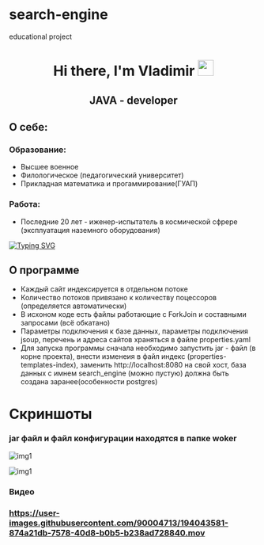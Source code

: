 # search-engine
educational project
<h1 align="center" color="width">Hi there, I'm Vladimir
        <img src="https://github.com/blackcater/blackcater/raw/main/images/Hi.gif" height="32" /></h1>
    <h2 align="center" color="width">JAVA - developer</h2>
    <h2>
        О себе:
    </h2>
    <h3>
        Образование:
    </h3>
    <ul>
        <li>
            Высшее военное
        </li>
        <li>
            Филологическое (педагогический университет)
        </li>
        <li>
            Прикладная математика и прогаммирование(ГУАП)
        </li>
    </ul>
    <h3>
        Работа:
    </h3>
    <ul>
        <li>
            Последние 20 лет - иженер-испытатель в космической сфрере (эксплуатация наземного оборудования)
        </li>
    </ul>
    <a href="https://git.io/typing-svg"><img src="https://readme-typing-svg.demolab.com?font=Fira+Code&pause=1000&width=435&lines=%D0%9F%D1%80%D0%BE%D0%B5%D0%BA%D1%82+%D0%BF%D1%80%D0%B5%D0%B4%D1%81%D1%82%D0%B0%D0%B2%D0%BB%D1%8F%D0%B5%D1%82+%D1%81%D0%BE%D0%B1%D0%BE%D0%B9+;%D0%BB%D0%BE%D0%BA%D0%B0%D0%BB%D1%8C%D0%BD%D1%8B%D0%B9+%D0%BF%D0%BE%D0%B8%D1%81%D0%BA%D0%BE%D0%B2%D1%8B%D0%B9+%D0%B4%D0%B2%D0%B8%D0%B6%D0%BE%D0%BA;%D0%95%D0%B3%D0%BE+%D0%BF%D1%80%D0%B5%D0%B4%D0%BD%D0%B0%D0%B7%D0%BD%D0%B0%D1%87%D0%B5%D0%BD%D0%B8%D0%B5+-+%D0%BF%D0%B0%D1%80%D1%81%D0%B8%D0%BD%D0%B3+%D1%81%D0%B0%D0%B9%D1%82%D0%BE%D0%B2;%D0%B7%D0%B0%D0%BF%D0%B8%D1%81%D1%8C+%D0%B2+%D0%B1%D0%B0%D0%B7%D1%8B+%D0%B4%D0%B0%D0%BD%D0%BD%D1%8B%D1%85+%D0%B8+%D0%BE%D0%B1%D1%80%D0%B0%D0%B1%D0%BE%D1%82%D0%BA%D0%B0+;%D0%98%D1%81%D0%BF%D0%BE%D0%BB%D1%8C%D0%B7%D1%83%D0%B5%D0%BC%D1%8B%D0%B5+%D1%82%D0%B5%D1%85%D0%BD%D0%BE%D0%BB%D0%BE%D0%B3%D0%B8%D0%B8%3A;JAVA%2C+Hibernate%2C+JPA%2C+MVC+;PostgresSQL;NativeQuery%2C+JPAQuey%2C+ORM;Multithreading" alt="Typing SVG" /></a>
    
<h2>
        О программе
    </h2>
    <ul>
        <li>Каждый сайт индексируется в отдельном потоке</li>
        <li>Количество потоков привязано к количеству поцессоров (определяется автоматически)</li>
        <li>В исхоном коде есть файлы работающие с ForkJoin и составными запросами (всё обкатано)</li>
        <li> Параметры подключения к базе данных, параметры подключения jsoup, перечень и адреса сайтов храняться в файле properties.yaml</li>
        <li>Для запуска программы сначала необходимо запустить jar - файл (в корне проекта), внести изменеия в файл индекс (properties-templates-index), заменить http://localhost:8080 на свой хост, база данных с имнем search_engine (можно пустую) должна быть создана заранее(особенности
                postgres)</li>
    </ul>
<h1>Скриншоты</h1>

<h3> jar файл и файл конфигурации находятся в папке woker</h3>

![img1](https://user-images.githubusercontent.com/90004713/194029295-f46ea481-86ad-4b3e-86bd-d886fa04b25f.gif)

![img1](https://user-images.githubusercontent.com/90004713/194030137-96479ee5-b58f-4a97-b941-f0b4c7435f87.gif)

<h3> Видео<h3>

https://user-images.githubusercontent.com/90004713/194043581-874a21db-7578-40d8-b0b5-b238ad728840.mov



